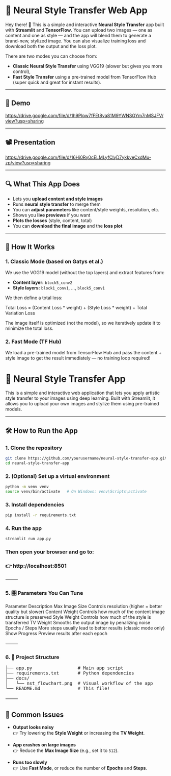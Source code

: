 # 🎨 Neural Style Transfer Web App

Hey there! 👋 This is a simple and interactive **Neural Style Transfer** app built with **Streamlit** and **TensorFlow**. You can upload two images — one as content and one as style — and the app will blend them to generate a brand-new, stylized image. You can also visualize training loss and download both the output and the loss plot.

There are two modes you can choose from:
- **Classic Neural Style Transfer** using VGG19 (slower but gives you more control),
- **Fast Style Transfer** using a pre-trained model from TensorFlow Hub (super quick and great for instant results).

---

## 📸 Demo

https://drive.google.com/file/d/1h9Plpw7fFEt8va81M9YWNSGYm7nMSJFV/view?usp=sharing

---

## 📽️ Presentation

https://drive.google.com/file/d/16Hi0Ry0cELMLyfClyD7ykkyeCxdMu-zp/view?usp=sharing

---
## 🔍 What This App Does

- Lets you **upload content and style images**
- Runs **neural style transfer** to merge them
- You can **adjust parameters** like content/style weights, resolution, etc.
- Shows you **live previews** if you want
- **Plots the losses** (style, content, total)
- You can **download the final image** and the **loss plot**

---

## 🧠 How It Works

### 1. Classic Mode (based on Gatys et al.)

We use the VGG19 model (without the top layers) and extract features from:
- **Content layer:** `block5_conv2`
- **Style layers:** `block1_conv1`, ..., `block5_conv1`

We then define a total loss:

Total Loss = (Content Loss * weight) + (Style Loss * weight) + Total Variation Loss

The image itself is optimized (not the model), so we iteratively update it to minimize the total loss.

### 2. Fast Mode (TF Hub)

We load a pre-trained model from TensorFlow Hub and pass the content + style image to get the result immediately — no training loop required!

# 🎨 Neural Style Transfer App

This is a simple and interactive web application that lets you apply artistic style transfer to your images using deep learning. Built with Streamlit, it allows you to upload your own images and stylize them using pre-trained models.

---

## 🛠️ How to Run the App

### 1. Clone the repository

```bash
git clone https://github.com/yourusername/neural-style-transfer-app.git
cd neural-style-transfer-app
```
### 2. (Optional) Set up a virtual environment
```bash
python -m venv venv
source venv/bin/activate   # On Windows: venv\Scripts\activate
```
### 3. Install dependencies
```bash
pip install -r requirements.txt
```
### 4. Run the app
```bash
streamlit run app.py
```
### Then open your browser and go to:
### 👉 http://localhost:8501

⸻

### 5. 🎛️ Parameters You Can Tune

Parameter	Description
Max Image Size	Controls resolution (higher = better quality but slower)
Content Weight	Controls how much of the content image structure is preserved
Style Weight	Controls how much of the style is transferred
TV Weight	Smooths the output image by penalizing noise
Epochs / Steps	More steps usually lead to better results (classic mode only)
Show Progress	Preview results after each epoch


⸻

### 6. 📁 Project Structure
<pre>
├── app.py                 # Main app script
├── requirements.txt       # Python dependencies
├── docs/
│   └── nst_flowchart.png  # Visual workflow of the app
└── README.md              # This file!
</pre>


⸻

## 🐞 Common Issues

- **Output looks noisy**  
  👉 Try lowering the **Style Weight** or increasing the **TV Weight**.

- **App crashes on large images**  
  👉 Reduce the **Max Image Size** (e.g., set it to `512`).

- **Runs too slowly**  
  👉 Use **Fast Mode**, or reduce the number of **Epochs** and **Steps**.
